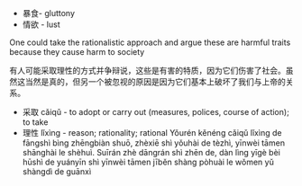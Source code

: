 - 暴食- gluttony
- 情欲 - lust

One could take the rationalistic approach and argue these are harmful traits because they cause harm to society

有人可能采取理性的方式并争辩说，这些是有害的特质，因为它们伤害了社会。虽然这当然是真的，但另一个被忽视的原因是因为它们基本上破坏了我们与上帝的关系。

- 采取 cǎiqǔ - to adopt or carry out (measures, polices, course of action); to take
- 理性 lǐxìng - reason; rationality; rational
Yǒurén kěnéng cǎiqǔ lǐxìng de fāngshì bìng zhēngbiàn shuō, zhèxiē shì yǒuhài de tèzhì, yīnwèi tāmen shānghài le shèhuì. Suīrán zhè dāngrán shì zhēn de, dàn lìng yīgè bèi hūshì de yuányīn shì yīnwèi tāmen jīběn shàng pòhuài le wǒmen yǔ shàngdì de guānxì
